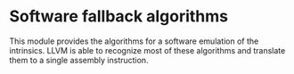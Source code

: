 # Software fallback algorithms

This module provides the algorithms for a software emulation of the
intrinsics. LLVM is able to recognize most of these algorithms and translate
them to a single assembly instruction.
